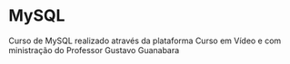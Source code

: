 # MySQL
Curso de MySQL realizado através da plataforma Curso em Vídeo e com ministração do Professor Gustavo Guanabara
